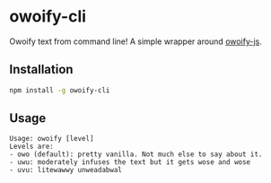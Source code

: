 # owoify-cli

Owoify text from command line! A simple wrapper around [owoify-js](https://github.com/mohan-cao/owoify-js).

## Installation

```sh
npm install -g owoify-cli
```

## Usage

```
Usage: owoify [level]
Levels are:
- owo (default): pretty vanilla. Not much else to say about it.
- uwu: moderately infuses the text but it gets wose and wose
- uvu: litewawwy unweadabwal
```
